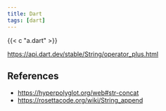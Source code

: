 ```yaml
---
title: Dart
tags: [dart]
---
```


{{< c "a.dart" >}}

<https://api.dart.dev/stable/String/operator_plus.html>

## References

- <https://hyperpolyglot.org/web#str-concat>
- <https://rosettacode.org/wiki/String_append>
